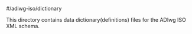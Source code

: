 #/adiwg-iso/dictionary

This directory contains data dictionary(definitions) files for the ADIwg ISO XML schema.